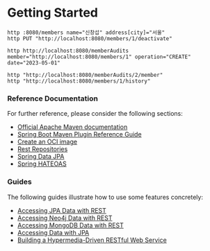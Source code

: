 # Getting Started


```
http :8080/members name="신창섭" address[city]="서울"
http PUT "http://localhost:8080/members/1/deactivate"

http http://localhost:8080/memberAudits member="http://localhost:8080/members/1" operation="CREATE" date="2023-05-01"

http "http://localhost:8080/memberAudits/2/member"
http "http://localhost:8080/members/1/history"

```

### Reference Documentation
For further reference, please consider the following sections:

* [Official Apache Maven documentation](https://maven.apache.org/guides/index.html)
* [Spring Boot Maven Plugin Reference Guide](https://docs.spring.io/spring-boot/docs/2.7.12-SNAPSHOT/maven-plugin/reference/html/)
* [Create an OCI image](https://docs.spring.io/spring-boot/docs/2.7.12-SNAPSHOT/maven-plugin/reference/html/#build-image)
* [Rest Repositories](https://docs.spring.io/spring-boot/docs/2.7.12-SNAPSHOT/reference/htmlsingle/#howto.data-access.exposing-spring-data-repositories-as-rest)
* [Spring Data JPA](https://docs.spring.io/spring-boot/docs/2.7.12-SNAPSHOT/reference/htmlsingle/#data.sql.jpa-and-spring-data)
* [Spring HATEOAS](https://docs.spring.io/spring-boot/docs/2.7.12-SNAPSHOT/reference/htmlsingle/#web.spring-hateoas)

### Guides
The following guides illustrate how to use some features concretely:

* [Accessing JPA Data with REST](https://spring.io/guides/gs/accessing-data-rest/)
* [Accessing Neo4j Data with REST](https://spring.io/guides/gs/accessing-neo4j-data-rest/)
* [Accessing MongoDB Data with REST](https://spring.io/guides/gs/accessing-mongodb-data-rest/)
* [Accessing Data with JPA](https://spring.io/guides/gs/accessing-data-jpa/)
* [Building a Hypermedia-Driven RESTful Web Service](https://spring.io/guides/gs/rest-hateoas/)


